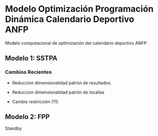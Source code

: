 # Modelo Optimización Programación Dinámica Calendario Deportivo ANFP

Modelo computacional de optimización del calendario deportivo ANFP.

## Modelo 1: SSTPA

### Cambios Recientes

- Reduccion dimensionalidad patrón de resultados.

- Reduccion dimensionalidad patrón de localías

- Cambio restricción (11).

## Modelo 2: FPP

Standby


